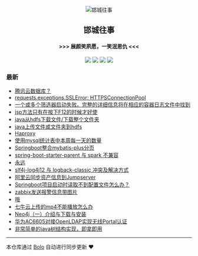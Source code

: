 <p align="center"><img alt="邯城往事" src="https://img.hacpai.com/file/2019/11/guohui-e67e7b3b.png"></p><h2 align="center">
邯城往事
</h2>

<h4 align="center">               >>>  展颜笑夙愿，一笑泯恩仇 <<<</h4>
<p align="center"><a title="邯城往事" target="_blank" href="https://github.com/cuijianzhe/bolo-blog"><img src="https://img.shields.io/github/last-commit/cuijianzhe/bolo-blog.svg?style=flat-square&color=FF9900"></a>
<a title="GitHub repo size in bytes" target="_blank" href="https://github.com/cuijianzhe/bolo-blog"><img src="https://img.shields.io/github/repo-size/cuijianzhe/bolo-blog.svg?style=flat-square"></a>
<a title="Bolo Version" target="_blank" href="https://github.com/adlered/bolo-solo"><img src="https://img.shields.io/badge/bolo-v2.0 稳定版-f1e05a.svg?style=flat-square&color=blueviolet"></a>
<a title="Hits" target="_blank" href="https://github.com/88250/hits"><img src="https://hits.b3log.org/cuijianzhe/bolo-blog.svg"></a></p>

### 最新

* [腾讯云数据库？](HTTP://223.71.26.146/articles/2020/08/12/1597200121515.html)
* [requests.exceptions.SSLError: HTTPSConnectionPool](HTTP://223.71.26.146/articles/2020/08/08/1596867654155.html)
* [一个或多个筛选器启动失败。完整的详细信息将在相应的容器日志文件中找到](HTTP://223.71.26.146/articles/2020/08/03/1596447580884.html)
* [jsp方法只有在按下F12的时候才好使](HTTP://223.71.26.146/articles/2020/08/03/1596443686910.html)
* [java从hdfs下载文件/下载整个文件夹](HTTP://223.71.26.146/articles/2020/07/31/1596184855555.html)
* [java上传文件或文件夹到hdfs](HTTP://223.71.26.146/articles/2020/07/30/1596106295313.html)
* [Haproxy](HTTP://223.71.26.146/articles/2020/07/29/1596024607735.html)
* [使用mysql统计表中本周每一天的数量](HTTP://223.71.26.146/articles/2020/07/29/1596021588286.html)
* [Springboot整合mybatis-plus分页](HTTP://223.71.26.146/articles/2020/07/28/1595908685910.html)
* [spring-boot-starter-parent 与 spark 不兼容](HTTP://223.71.26.146/articles/2020/07/27/1595853162970.html)
* [永远](HTTP://223.71.26.146/articles/2020/07/27/1595829232315.html)
* [slf4j-log4j12 与 logback-classic 冲突及解决方式](HTTP://223.71.26.146/articles/2020/07/24/1595569833387.html)
* [阿里云同步资产信息到Jumpserver](HTTP://223.71.26.146/articles/2020/07/16/1594900059981.html)
* [Springboot项目启动时读取不到配置文件怎么办？](HTTP://223.71.26.146/articles/2020/07/14/1594726114402.html)
* [zabbix发送报警信息带图片](HTTP://223.71.26.146/articles/2020/07/09/1594290006252.html)
* [哦](HTTP://223.71.26.146/articles/2020/07/09/1594274450978.html)
* [七牛云上传的mp4不能播放怎么办](HTTP://223.71.26.146/articles/2020/07/04/1593823669011.html)
* [Neo4j（一）介绍与下载与安装](HTTP://223.71.26.146/articles/2020/07/04/1593821933784.html)
* [华为AC6605对接OpenLDAP实现无线Portal认证](HTTP://223.71.26.146/articles/2020/06/30/1593502682903.html)
* [非常简单的java树结构实现，即拿即用](HTTP://223.71.26.146/articles/2020/06/24/1592979467491.html)



---

本仓库通过 [Bolo](https://github.com/adlered/bolo-solo) 自动进行同步更新 ❤️ 